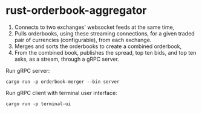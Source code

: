 # rust-orderbook-aggregator

1. Connects to two exchanges' websocket feeds at the same time,
2. Pulls orderbooks, using these streaming connections, for a given traded pair of currencies (configurable), from each exchange.
3. Merges and sorts the orderbooks to create a combined orderbook,
4. From the combined book, publishes the spread, top ten bids, and top ten asks, as a stream, through a gRPC server.

Run gRPC server:
```
cargo run -p orderbook-merger --bin server
```

Run gRPC client with terminal user interface:
```
cargo run -p terminal-ui
```
